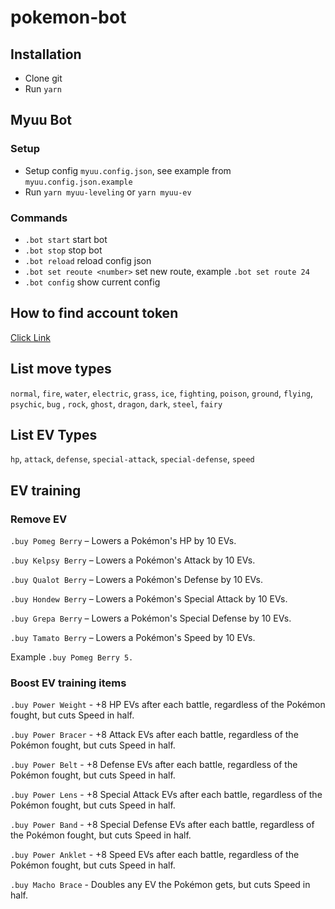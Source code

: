 # pokemon-bot

## Installation

- Clone git
- Run `yarn`

## Myuu Bot

### Setup

- Setup config `myuu.config.json`, see example from `myuu.config.json.example`
- Run `yarn myuu-leveling` or `yarn myuu-ev`

### Commands

- `.bot start` start bot
- `.bot stop` stop bot
- `.bot reload` reload config json
- `.bot set reoute <number>` set new route, example `.bot set route 24`
- `.bot config` show current config

## How to find account token

[Click Link](https://www.youtube.com/watch?v=YEgFvgg7ZPI)

## List move types

`normal`, `fire`, `water`, `electric`, `grass`, `ice`, `fighting`, `poison`, `ground`, `flying`, `psychic`, `bug`
, `rock`, `ghost`, `dragon`, `dark`, `steel`, `fairy`

## List EV Types

`hp`, `attack`, `defense`, `special-attack`, `special-defense`, `speed`

## EV training

### Remove EV

`.buy Pomeg Berry` – Lowers a Pokémon's HP by 10 EVs.

`.buy Kelpsy Berry` – Lowers a Pokémon's Attack by 10 EVs.

`.buy Qualot Berry` – Lowers a Pokémon's Defense by 10 EVs.

`.buy Hondew Berry` – Lowers a Pokémon's Special Attack by 10 EVs.

`.buy Grepa Berry` – Lowers a Pokémon's Special Defense by 10 EVs.

`.buy Tamato Berry` – Lowers a Pokémon's Speed by 10 EVs.

Example `.buy Pomeg Berry 5.`

### Boost EV training items

`.buy Power Weight` - +8 HP EVs after each battle, regardless of the Pokémon fought, but cuts Speed in half.

`.buy Power Bracer` - +8 Attack EVs after each battle, regardless of the Pokémon fought, but cuts Speed in half.

`.buy Power Belt` - +8 Defense EVs after each battle, regardless of the Pokémon fought, but cuts Speed in half.

`.buy Power Lens` - +8 Special Attack EVs after each battle, regardless of the Pokémon fought, but cuts Speed in half.

`.buy Power Band` - +8 Special Defense EVs after each battle, regardless of the Pokémon fought, but cuts Speed in half.

`.buy Power Anklet` - +8 Speed EVs after each battle, regardless of the Pokémon fought, but cuts Speed in half.

`.buy Macho Brace` - Doubles any EV the Pokémon gets, but cuts Speed in half.
